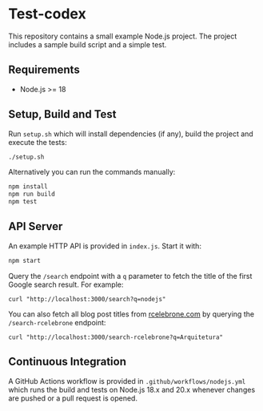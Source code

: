 # Test-codex

This repository contains a small example Node.js project. The project includes a sample build script and a simple test.

## Requirements

- Node.js >= 18

## Setup, Build and Test

Run `setup.sh` which will install dependencies (if any), build the project and execute the tests:

```sh
./setup.sh
```

Alternatively you can run the commands manually:

```sh
npm install
npm run build
npm test
```

## API Server

An example HTTP API is provided in `index.js`. Start it with:

```sh
npm start
```

Query the `/search` endpoint with a `q` parameter to fetch the title of the first
Google search result. For example:

```
curl "http://localhost:3000/search?q=nodejs"
```

You can also fetch all blog post titles from [rcelebrone.com](https://www.rcelebrone.com)
by querying the `/search-rcelebrone` endpoint:

```
curl "http://localhost:3000/search-rcelebrone?q=Arquitetura"
```

## Continuous Integration

A GitHub Actions workflow is provided in `.github/workflows/nodejs.yml` which runs the build and tests on Node.js 18.x and 20.x whenever changes are pushed or a pull request is opened.
